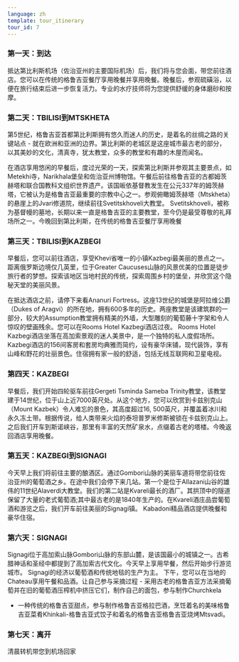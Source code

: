 ```yaml
---
language: zh
template: tour_itinerary
tour_id: 7
---
```

### 第一天：到达


抵达第比利斯机场（佐治亚州的主要国际机场）后，我们将与您会面，带您前往酒店。您可以在传统的格鲁吉亚餐厅享用晚餐并享用晚餐。晚餐后，参观硫磺浴，以便在旅行结束后进一步恢复活力。专业的水疗技师将为您提供舒缓的身体磨砂和按摩。

### 第二天：TBILISI到MTSKHETA


第5世纪，格鲁吉亚首都第比利斯拥有悠久而迷人的历史，是着名的丝绸之路的关键站点 - 就在欧洲和亚洲的边界。第比利斯的老城区是这座城市最古老的部分，以其美妙的文化，清真寺，犹太教堂，众多的教堂和有趣的木屋而闻名。

在酒店享用悠闲的早餐后，度过光荣的一天，探索第比利斯并参观其主要景点，如Metekhi寺，Narikhala堡垒和佐治亚州博物馆。午餐后前往格鲁吉亚的古都姆茨赫塔和联合国教科文组织世界遗产。该国皈依基督教发生在公元337年的姆茨赫塔，它被认为是格鲁吉亚最重要的宗教中心之一。参观俯瞰姆茨赫塔（Mtskheta）的悬崖上的Jvari修道院，继续前往Svetitskhoveli大教堂。
Svetitskhoveli，被称为基督幔的墓地，长期以来一直是格鲁吉亚的主要教堂，至今仍是最受尊敬的礼拜场所之一。今晚回到第比利斯，在传统的格鲁吉亚餐厅享用晚餐

### 第三天：TBILISI到KAZBEGI


早餐后，您可以前往酒店，享受Khevi省唯一的小镇Kazbegi最美丽的景点之一。距离俄罗斯边境仅几英里，位于Greater Caucuses山脉的风景优美的位置是徒步旅行者的梦想。探索该地区当地村民的传统，探索周围乡村的堡垒，并欣赏这个隐秘天堂的美丽风景。

在抵达酒店之前，请停下来看Ananuri Fortress。这座13世纪的城堡是阿拉维公爵（Dukes of Aragvi）的所在地，拥有600多年的历史。两座教堂是该建筑群的一部分，较大的Assumption教堂拥有精美的外墙，大型雕刻的葡萄藤十字架和令人惊叹的壁画残余。您可以在Rooms
Hotel Kazbegi酒店过夜。 Rooms Hotel Kazbegi酒店坐落在高加索景观的迷人美景中，是一个独特的私人度假场所。 Kazbegi酒店的156间客房和套房均典雅而简约，设有豪华床铺，现代装饰，享有山峰和野花的壮丽景色。住宿拥有家一般的舒适，包括无线互联网和卫星电视。

### 第四天：KAZBEGI


早餐后，我们开始四轮驱车前往Gergeti Tsminda Sameba Trinity教堂，该教堂建于14世纪，位于山上近7000英尺处。从这个地方，您可以欣赏到卡兹别克山（Mount
Kazbek）令人难忘的景色，其高度超过16, 500英尺，并覆盖着冰川和永久冻土带。根据传说，给人类带来火焰的泰坦普罗米修斯被锁在卡兹别克山上。之后我们开车到斯诺峡谷，那里有丰富的天然矿泉水，点缀着古老的塔楼。今晚返回酒店享用晚餐。

### 第五天：KAZBEGI到SIGNAGI


今天早上我们将前往主要的酿酒区。通过Gombori山脉的美丽车道将带您前往佐治亚州的葡萄酒之乡。在途中我们会停下来几站。第一个是位于Allazani山谷的雄伟的11世纪Alaverdi大教堂。我们的第二站是Kvareli最长的酒厂。其拱顶中的隧道保留了大量的老式葡萄酒;其中最古老的是1840年生产的。在Kvareli酒庄品尝葡萄酒和游览之后，我们开车前往美丽的Signagi镇。
Kabadoni精品酒店提供晚餐和豪华住宿。

### 第六天：SIGNAGI


Signagi位于高加索山脉Gombori山脉的东部山麓，是该国最小的城镇之一。古希腊神话和圣经中都提到了高加索古代文化。今天早上享用早餐，然后开始步行游览城市。
Signagi的经济以葡萄酒和传统地毯的生产为主。 下午，您可以在当地的Chateau享用午餐和品酒。让自己参与采摘过程 - 采用古老的格鲁吉亚方法采摘葡萄并在旧的葡萄酒压榨机中挤压它们，制作自己的面包，参与制作Churchkela
- 一种传统的格鲁吉亚甜点，参与制作格鲁吉亚格拉巴酒，烹饪着名的美味格鲁吉亚菜肴Khinkali-格鲁吉亚式饺子和着名的格鲁吉亚格鲁吉亚烧烤Mtsvadi。

### 第七天：离开


清晨转机带您到机场回家